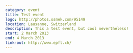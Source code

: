 ```yaml
---
category: event
title: Test event
logo: http://photos.osmek.com/95149
location: Lausanne, Switzerland
description: This a test event, but cool nevertheless!
start: 2 March 2013
end: 4 March 2013
link-out: http://www.epfl.ch/
---
```

